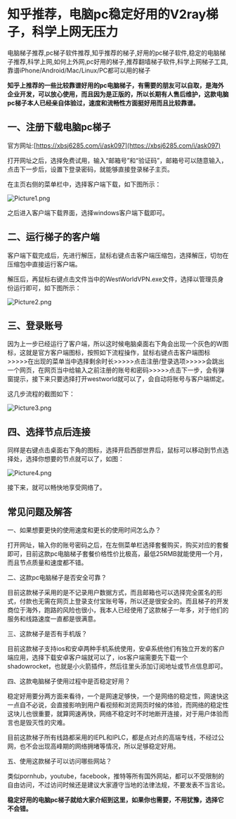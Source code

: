 # 知乎推荐，电脑pc稳定好用的V2ray梯子，科学上网无压力
电脑梯子推荐,pc梯子软件推荐,知乎推荐的梯子,好用的pc梯子软件,稳定的电脑梯子推荐,科学上网,如何上外网,pc好用的梯子,推荐翻墙梯子软件,科学上网梯子工具,靠谱iPhone/Android/Mac/Linux/PC都可以用的梯子

**知乎上推荐的一些比较靠谱好用的pc电脑梯子，有需要的朋友可以自取，是海外企业开发，可以放心使用，而且因为是正版的，所以长期有人售后维护，这款电脑pc梯子本人已经亲自体验过，速度和流畅性方面挺好用而且比较靠谱。**

## 一、注册下载电脑pc梯子

官方网址:[https://xbsj6285.com/i/ask097](https://xbsj6285.com/i/ask097)

打开网址之后，选择免费试用，输入“邮箱号”和“验证码”，邮箱号可以随意输入，点击下一步后，设置下登录密码，就能够直接登录梯子主页。

在主页右侧的菜单栏中，选择客户端下载，如下图所示：

![Picture1.png](https://s2.loli.net/2023/07/11/us8qWkYyc5jv3Qa.png)

之后进入客户端下载界面，选择windows客户端下载即可。

## 二、运行梯子的客户端

客户端下载完成后，先进行解压，鼠标右键点击客户端压缩包，选择解压，切勿在压缩包中直接运行客户端。

解压后，再鼠标右键点击文件当中的WestWorldVPN.exe文件，选择以管理员身份运行即可，如下图所示：

![Picture2.png](https://s2.loli.net/2023/07/11/zTEGe5P3pgsh2w4.png)

## 三、登录账号

因为上一步已经运行了客户端，所以这时候电脑桌面右下角会出现一个灰色的W图标，这就是官方客户端图标，按照如下流程操作，鼠标右键点击客户端图标>>>>>在出现的菜单当中选择剩余时长>>>>>点击注册/登录选项>>>>>会跳出一个网页，在网页当中给输入之前注册的账号和密码>>>>>点击下一步，会有弹窗提示，接下来只要选择打开westworld就可以了，会自动将账号与客户端绑定。

这几步流程的截图如下：

![Picture3.png](https://s2.loli.net/2023/07/11/27hMcez4WAGFbjK.png)

## 四、选择节点后连接

同样是右键点击桌面右下角的图标，选择开启西部世界后，鼠标可以移动到节点选择处，选择你想要的节点就可以了，如图：

![Picture4.png](https://s2.loli.net/2023/07/11/Cq3pyaO9oiVl7hc.png)

接下来，就可以畅快地享受网络了。

## 常见问题及解答

一、如果想要更快的使用速度和更长的使用时间怎么办？

打开网址，输入你的账号密码之后，在左侧菜单栏选择套餐购买，购买对应的套餐即可，目前这款pc电脑梯子套餐价格性价比极高，最低25RMB就能使用一个月，而且节点质量和速度都不错。

二、这款pc电脑梯子是否安全可靠？

目前这款梯子采用的是不记录用户数据方式，而且邮箱也可以选择完全匿名的形式，付款也无需在网页上登录支付宝账号等，所以还是很安全的。而且梯子的开发商位于海外，跑路的风险也很小，我本人已经使用了这款梯子一年多，对于他们的服务和线路速度一直都是很满意。

三、这款梯子是否有手机版？

目前这款梯子支持ios和安卓两种手机系统使用，安卓系统他们有独立开发的客户端应用，选择下载安卓客户端就可以了，ios客户端需要先下载一个shadowrocket，也就是小火箭插件，然后往里头添加订阅地址或节点信息即可。

四、这款电脑梯子使用过程中是否稳定好用？

稳定好用要分两方面来看待，一个是网速足够快，一个是网络的稳定性，网速快这一点自不必说，会直接影响到用户看视频和浏览网页时候的体验，而网络的稳定性这块儿也很重要，就算网速再快，网络不稳定时不时地断开连接，对于用户体验而言也是毁灭性的灾难。

目前这款梯子所有线路都采用的IEPL和IPLC，都是点对点的高端专线，不经过公网，也不会出现高峰期的网络拥堵等情况，所以足够稳定好用。

五、使用这款梯子可以访问哪些网站？

类似pornhub，youtube，facebook，推特等所有国外网站，都可以不受限制的自由访问，不过访问时候还是建议大家遵守当地的法律法规，不要发表不当言论。

**稳定好用的电脑pc梯子就给大家介绍到这里，如果你也需要，不用犹豫，选择它不会错。**

